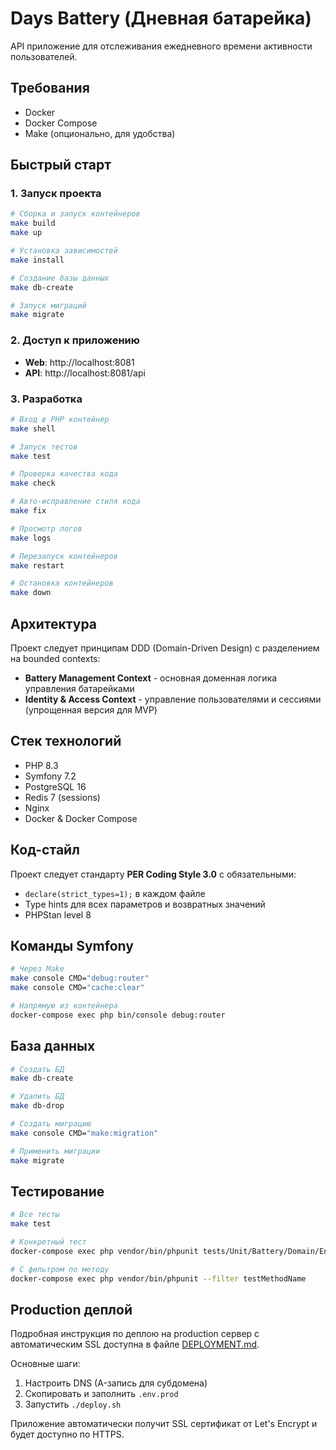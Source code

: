 # Days Battery (Дневная батарейка)

API приложение для отслеживания ежедневного времени активности пользователей.

## Требования

- Docker
- Docker Compose
- Make (опционально, для удобства)

## Быстрый старт

### 1. Запуск проекта

```bash
# Сборка и запуск контейнеров
make build
make up

# Установка зависимостей
make install

# Создание базы данных
make db-create

# Запуск миграций
make migrate
```

### 2. Доступ к приложению

- **Web**: http://localhost:8081
- **API**: http://localhost:8081/api

### 3. Разработка

```bash
# Вход в PHP контейнер
make shell

# Запуск тестов
make test

# Проверка качества кода
make check

# Авто-исправление стиля кода
make fix

# Просмотр логов
make logs

# Перезапуск контейнеров
make restart

# Остановка контейнеров
make down
```

## Архитектура

Проект следует принципам DDD (Domain-Driven Design) с разделением на bounded contexts:

- **Battery Management Context** - основная доменная логика управления батарейками
- **Identity & Access Context** - управление пользователями и сессиями (упрощенная версия для MVP)

## Стек технологий

- PHP 8.3
- Symfony 7.2
- PostgreSQL 16
- Redis 7 (sessions)
- Nginx
- Docker & Docker Compose

## Код-стайл

Проект следует стандарту **PER Coding Style 3.0** с обязательными:
- `declare(strict_types=1);` в каждом файле
- Type hints для всех параметров и возвратных значений
- PHPStan level 8

## Команды Symfony

```bash
# Через Make
make console CMD="debug:router"
make console CMD="cache:clear"

# Напрямую из контейнера
docker-compose exec php bin/console debug:router
```

## База данных

```bash
# Создать БД
make db-create

# Удалить БД
make db-drop

# Создать миграцию
make console CMD="make:migration"

# Применить миграции
make migrate
```

## Тестирование

```bash
# Все тесты
make test

# Конкретный тест
docker-compose exec php vendor/bin/phpunit tests/Unit/Battery/Domain/Entity/BatteryTest.php

# С фильтром по методу
docker-compose exec php vendor/bin/phpunit --filter testMethodName
```

## Production деплой

Подробная инструкция по деплою на production сервер с автоматическим SSL доступна в файле [DEPLOYMENT.md](DEPLOYMENT.md).

Основные шаги:
1. Настроить DNS (A-запись для субдомена)
2. Скопировать и заполнить `.env.prod`
3. Запустить `./deploy.sh`

Приложение автоматически получит SSL сертификат от Let's Encrypt и будет доступно по HTTPS.
